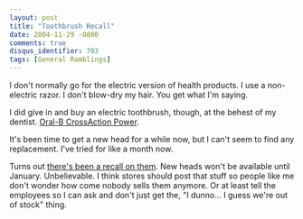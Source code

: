 ```yaml
---
layout: post
title: "Toothbrush Recall"
date: 2004-11-29 -0800
comments: true
disqus_identifier: 703
tags: [General Ramblings]
---
```

I don't normally go for the electric version of health products. I use a
non-electric razor. I don't blow-dry my hair. You get what I'm saying.
 
 I did give in and buy an electric toothbrush, though, at the behest of
my dentist. [Oral-B CrossAction
Power](http://www.oralb.com/products/product.asp?tid=products⊂power&cid=power&pid=crossactionmax).
 
 It's been time to get a new head for a while now, but I can't seem to
find any replacement. I've tried for like a month now.
 
 Turns out [there's been a recall on
them](http://www.fda.gov/cdrh/recalls/recall-102704.html). New heads
won't be available until January. Unbelievable. I think stores should
post that stuff so people like me don't wonder how come nobody sells
them anymore. Or at least tell the employees so I can ask and don't just
get the, "I dunno... I guess we're out of stock" thing.
